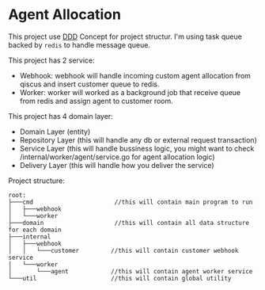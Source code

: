 # Agent Allocation
This project use [DDD](https://en.wikipedia.org/wiki/Domain-driven_design) Concept for project structur. I'm using task queue backed by `redis` to handle message queue.

This project has 2 service:
* Webhook: webhook will handle incoming custom agent allocation from qiscus and insert customer queue to redis.
* Worker: worker will worked as a background job that receive queue from redis and assign agent to customer room.

This project has 4 domain layer:
* Domain Layer (entity)
* Repository Layer (this will handle any db or external request transaction)
* Service Layer (this will handle bussiness logic, you might want to check /internal/worker/agent/service.go for agent allocation logic)
* Delivery Layer (this will handle how you deliver the service)

Project structure:

```tree
root:
├───cmd                       //this will contain main program to run
│   ├───webhook
│   └───worker
├───domain                    //this will contain all data structure for each domain
├───internal
│   ├───webhook
│   │   └───customer         //this will contain customer webhook service
│   └───worker
│       └───agent            //this will contain agent worker service
└───util                     //this will contain global utility
```
